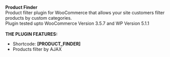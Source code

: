 <b>Product Finder</b><br/>
Product filter plugin for WooCommerce that allows your site customers filter products by custom categories.<br>
Plugin tested upto WooCommerce Version 3.5.7 and WP Version 5.1.1 
<br/>
<br/>
<b>THE PLUGIN FEATURES:</b>
<ul>
  <li>Shortcode: <b>[PRODUCT_FINDER]</b></li>
  <li>Products filter by AJAX</li>
</ul>
